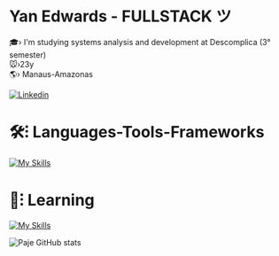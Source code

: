 <h1 >Yan Edwards - FULLSTACK ツ </h1>

🎓› I'm studying systems analysis and development at Descomplica (3° semester) <br>
🐭›23y<br>
🌎› Manaus-Amazonas<br>

[![Linkedin](https://img.shields.io/badge/LinkedIn-0077B5?style=for-the-badge&logo=linkedin&logoColor=white)](https://www.linkedin.com/in/yan-edwards-03924a23b/) 

<h1 >🛠⁝ Languages-Tools-Frameworks<br></h1>

[![My Skills](https://skillicons.dev/icons?i=js,html,css)](https://skillicons.dev)

<h1 >📝⁝ Learning<br></h1>

[![My Skills](https://skillicons.dev/icons?i=nodejs,ts,mysql,react)](https://skillicons.dev)
<br>

![Paje GitHub stats](https://github-readme-stats.vercel.app/api?username=Frompaje&show_icons=true&theme=dark) <br>
